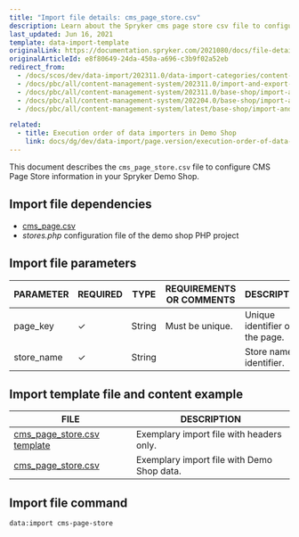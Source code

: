```yaml
---
title: "Import file details: cms_page_store.csv"
description: Learn about the Spryker cms page store csv file to configure CMS Page Store information for your Spryker Shop.
last_updated: Jun 16, 2021
template: data-import-template
originalLink: https://documentation.spryker.com/2021080/docs/file-details-cms-page-storecsv
originalArticleId: e8f80649-24da-450a-a696-c3b9f02a52eb
redirect_from:
  - /docs/scos/dev/data-import/202311.0/data-import-categories/content-management/file-details-cms-page-store.csv.html
  - /docs/pbc/all/content-management-system/202311.0/import-and-export-data/file-details-cms-page-store.csv.html
  - /docs/pbc/all/content-management-system/202311.0/base-shop/import-and-export-data/file-details-cms-page-store.csv.html
  - /docs/pbc/all/content-management-system/202204.0/base-shop/import-and-export-data/import-file-details-cms-page-store.csv.html
  - /docs/pbc/all/content-management-system/latest/base-shop/import-and-export-data/import-file-details-cms-page-store.csv.html

related:
  - title: Execution order of data importers in Demo Shop
    link: docs/dg/dev/data-import/page.version/execution-order-of-data-importers.html
---
```


This document describes the `cms_page_store.csv` file to configure CMS Page Store information in your Spryker Demo Shop.

## Import file dependencies


- [cms_page.csv](/docs/pbc/all/content-management-system/{{page.version}}/base-shop/import-and-export-data/import-file-details-cms-page.csv.html)
- *stores.php* configuration file of the demo shop PHP project


## Import file parameters


| PARAMETER | REQUIRED | TYPE | REQUIREMENTS OR COMMENTS | DESCRIPTION |
| --- | --- | --- | --- | --- |
| page_key | &check; | String | Must be unique. | Unique identifier of the page. |
| store_name | &check; | String |  | Store name identifier. |



## Import template file and content example

| FILE | DESCRIPTION |
| --- | --- |
| [cms_page_store.csv template](https://spryker.s3.eu-central-1.amazonaws.com/docs/Developer+Guide/Back-End/Data+Manipulation/Data+Ingestion/Data+Import/Data+Import+Categories/Content+Management/Template+cms_page_store.csv) | Exemplary import file with headers only. |
| [cms_page_store.csv](https://spryker.s3.eu-central-1.amazonaws.com/docs/Developer+Guide/Back-End/Data+Manipulation/Data+Ingestion/Data+Import/Data+Import+Categories/Content+Management/cms_page_store.csv) | Exemplary import file with Demo Shop data. |

## Import file command

```bash
data:import cms-page-store
```
